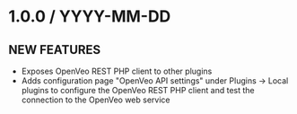 # 1.0.0 / YYYY-MM-DD

## NEW FEATURES

- Exposes OpenVeo REST PHP client to other plugins
- Adds configuration page "OpenVeo API settings" under Plugins -> Local plugins to configure the OpenVeo REST PHP client and test the connection to the OpenVeo web service